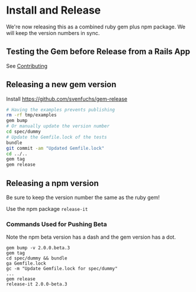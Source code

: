 # Install and Release

We're now releasing this as a combined ruby gem plus npm package. We will keep the version numbers in sync.

## Testing the Gem before Release from a Rails App
See [Contributing](../contributing.md)

## Releasing a new gem version
Install https://github.com/svenfuchs/gem-release

```bash
# Having the examples prevents publishing
rm -rf tmp/examples
gem bump
# Or manually update the version number
cd spec/dummy
# Update the Gemfile.lock of the tests
bundle
git commit -am "Updated Gemfile.lock"
cd ../..
gem tag
gem release
```


## Releasing a npm version
Be sure to keep the version number the same as the ruby gem!

Use the npm package `release-it`

### Commands Used for Pushing Beta

Note the npm beta version has a dash and the gem version has a dot.

```
gem bump -v 2.0.0.beta.3
gem tag
cd spec/dummy && bundle
ga Gemfile.lock
gc -m "Update Gemfile.lock for spec/dummy"
...
gem release
release-it 2.0.0-beta.3
```

